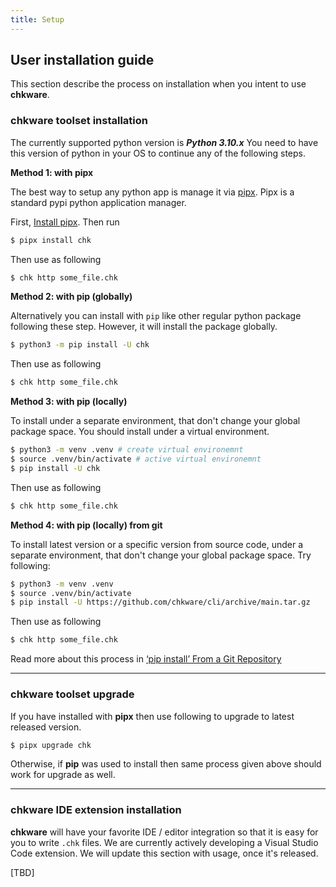 ```yaml
---
title: Setup
---
```


## User installation guide

This section describe the process on installation when you intent to use **chkware**. 

### chkware toolset installation


The currently supported python version is **_Python 3.10.x_** You need to have this version of python in your OS to continue any of the following steps.


**Method 1: with pipx**

The best way to setup any python app is manage it via [pipx](https://pypa.github.io/pipx/). Pipx is a standard pypi python application manager.

First, [Install pipx](https://pypa.github.io/pipx/installation/). Then run

```bash
$ pipx install chk
```

Then use as following

```bash
$ chk http some_file.chk
```

**Method 2: with pip (globally)**

Alternatively you can install with `pip` like other regular python package following these step. However, it will install the package globally.

```bash
$ python3 -m pip install -U chk
```

Then use as following

```bash
$ chk http some_file.chk
```

**Method 3: with pip (locally)**

To install under a separate environment, that don't change your global package space. You should install under a virtual environment.

```bash
$ python3 -m venv .venv # create virtual environemnt
$ source .venv/bin/activate # active virtual environemnt
$ pip install -U chk
```

Then use as following

```bash
$ chk http some_file.chk
```

**Method 4: with pip (locally) from git**

To install latest version or a specific version from source code, under a separate environment, that don't change your global package space. Try following:

```bash
$ python3 -m venv .venv
$ source .venv/bin/activate
$ pip install -U https://github.com/chkware/cli/archive/main.tar.gz
```

Then use as following

```bash
$ chk http some_file.chk
```

Read more about this process in [‘pip install’ From a Git Repository](https://adamj.eu/tech/2019/03/11/pip-install-from-a-git-repository/)

---

### chkware toolset upgrade

If you have installed with **pipx** then use following to upgrade to latest released version.

```bash
$ pipx upgrade chk
```

Otherwise, if **pip** was used to install then same process given above should work for upgrade as well.

---
### chkware IDE extension installation

**chkware** will have your favorite IDE / editor integration so that it is easy for you to write `.chk` files. We are currently actively developing a Visual Studio Code extension. We will update this section with usage, once it's released.

[TBD]